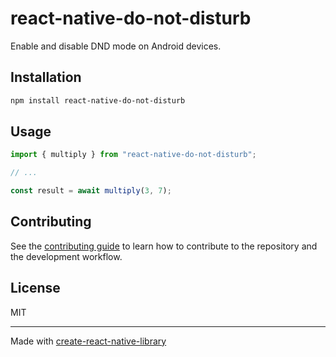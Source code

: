# react-native-do-not-disturb
Enable and disable DND mode on Android devices.
## Installation

```sh
npm install react-native-do-not-disturb
```

## Usage

```js
import { multiply } from "react-native-do-not-disturb";

// ...

const result = await multiply(3, 7);
```

## Contributing

See the [contributing guide](CONTRIBUTING.md) to learn how to contribute to the repository and the development workflow.

## License

MIT

---

Made with [create-react-native-library](https://github.com/callstack/react-native-builder-bob)
